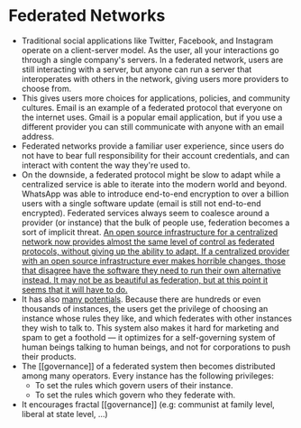 # Federated Networks

- Traditional social applications like Twitter, Facebook, and Instagram operate on a client-server model. As the user, all your interactions go through a single company's servers. In a federated network, users are still interacting with a server, but anyone can run a server that interoperates with others in the network, giving users more providers to choose from.
- This gives users more choices for applications, policies, and community cultures. Email is an example of a federated protocol that everyone on the internet uses. Gmail is a popular email application, but if you use a different provider you can still communicate with anyone with an email address.
- Federated networks provide a familiar user experience, since users do not have to bear full responsibility for their account credentials, and can interact with content the way they're used to.
- On the downside, a federated protocol might be slow to adapt while a centralized service is able to iterate into the modern world and beyond. WhatsApp was able to introduce end-to-end encryption to over a billion users with a single software update (email is still not end-to-end encrypted). Federated services always seem to coalesce around a provider (or instance) that the bulk of people use, federation becomes a sort of implicit threat. [An open source infrastructure for a centralized network now provides almost the same level of control as federated protocols, without giving up the ability to adapt. If a centralized provider with an open source infrastructure ever makes horrible changes, those that disagree have the software they need to run their own alternative instead. It may not be as beautiful as federation, but at this point it seems that it will have to do.](https://signal.org/blog/the-ecosystem-is-moving/)
- It has also [many potentials](https://drewdevault.com/2020/09/20/The-potential-of-federation.html). Because there are hundreds or even thousands of instances, the users get the privilege of choosing an instance whose rules they like, and which federates with other instances they wish to talk to. This system also makes it hard for marketing and spam to get a foothold — it optimizes for a self-governing system of human beings talking to human beings, and not for corporations to push their products.
- The [[governance]] of a federated system then becomes distributed among many operators. Every instance has the following privileges:
  - To set the rules which govern users of their instance.
  - To set the rules which govern who they federate with.
- It encourages fractal [[governance]] (e.g: communist at family level, liberal at state level, ...)
